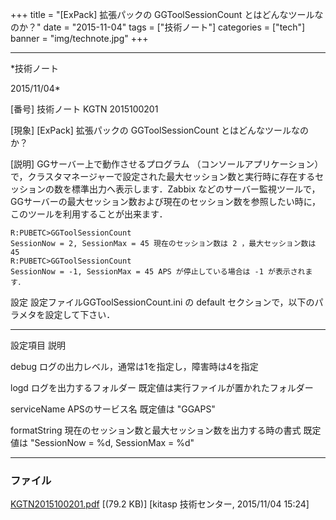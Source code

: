 ﻿+++
title = "[ExPack] 拡張パックの GGToolSessionCount とはどんなツールなのか？"
date = "2015-11-04"
tags = ["技術ノート"]
categories = ["tech"]
banner = "img/technote.jpg"
+++

-----------------------------------------------------------------------------------------------------------------------------

*技術ノート

2015/11/04*


[番号]
技術ノート KGTN 2015100201

[現象]
[ExPack] 拡張パックの GGToolSessionCount とはどんなツールなのか？

[説明]
GGサーバー上で動作させるプログラム （コンソールアプリケーション）
で，クラスタマネージャーで設定された最大セッション数と実行時に存在するセッションの数を標準出力へ表示します．Zabbix
などのサーバー監視ツールで，GGサーバーの最大セッション数および現在のセッション数を参照したい時に，このツールを利用することが出来ます．

    R:PUBETC>GGToolSessionCount
    SessionNow = 2, SessionMax = 45 現在のセッション数は 2 ，最大セッション数は 45
    R:PUBETC>GGToolSessionCount
    SessionNow = -1, SessionMax = 45 APS が停止している場合は -1 が表示されます．

設定
設定ファイルGGToolSessionCount.ini の default
セクションで，以下のパラメタを設定して下さい．

  ----------------------------------- ---------------------------------------------------------
  設定項目                            説明

  debug                               ログの出力レベル，通常は1を指定し，障害時は4を指定

  logd                                ログを出力するフォルダー
                                      既定値は実行ファイルが置かれたフォルダー

  serviceName                         APSのサービス名
                                      既定値は "GGAPS"

  formatString                        現在のセッション数と最大セッション数を出力する時の書式
                                      既定値は "SessionNow = %d, SessionMax = %d"
  ----------------------------------- ---------------------------------------------------------


### ファイル

 
 


[KGTN2015100201.pdf](http://techreport.kitasp.net/attachments/download/2281/KGTN2015100201.pdf)
 [(79.2 KB)] [kitasp 技術センター, 2015/11/04
15:24]


 


 

